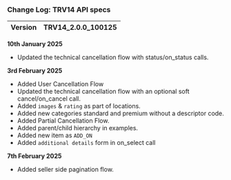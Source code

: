 ### Change Log:  TRV14 API specs

| Version                         | TRV14_2.0.0_100125 |
| :------------------------------ | :----------------- |

****10th January 2025****
  - Updated the technical cancellation flow with status/on_status calls.

****3rd February 2025****
  - Added User Cancellation Flow
  - Updated the technical cancellation flow with an optional soft cancel/on_cancel call.
  - Added `images` & `rating` as part of locations.
  - Added new categories standard and premium without a descriptor code.
  - Added Partial Cancellation Flow.
  - Added parent/child hierarchy in examples.
  - Added new item as `ADD_ON`
  - Added `additional details` form in on_select call

****7th February 2025**** 
- Added seller side pagination flow.

  
